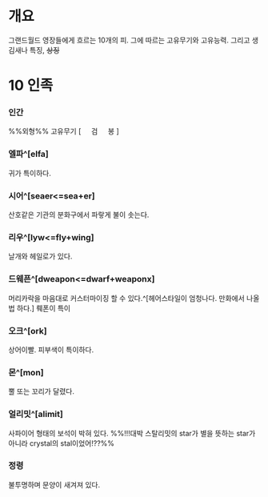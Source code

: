 # 개요
그랜드월드 영장들에게 흐르는 10개의 피.
그에 따르는 고유무기와 고유능력.
그리고 생김새나 특징, ~~상징~~

# 10 인족
### 인간
%%외형%%
고유무기 [
$\quad$검
$\quad$봉
]
### 엘파^[elfa]
귀가 특이하다.
### 시어^[seaer<=sea+er]
산호같은 기관의 분화구에서 파랗게 불이 솟는다.
### 리우^[lyw<=fly+wing]
날개와 헤일로가 있다.
### 드웨픈^[dweapon<=dwarf+weaponx]
머리카락을 마음대로 커스터마이징 할 수 있다.^[헤어스타일이 엄청나다. 만화에서 나올 법 하다.]
뤠폰이 특이
### 오크^[ork]
상어이빨. 피부색이 특이하다.
### 몬^[mon]
뿔 또는 꼬리가 달렸다.
### 얼리밋^[alimit]
사파이어 형태의 보석이 박혀 있다.
%%!!!대박 스탈리밋의 star가 별을 뜻하는 star가 아니라 crystal의 stal이었어!??%%
### 
### 
### 정령
불투명하며 문양이 새겨져 있다.